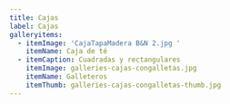 ```yaml
---
title: Cajas
label: Cajas
galleryitems:
  - itemImage: 'CajaTapaMadera B&N 2.jpg '
    itemName: Caja de té
  - itemCaption: Cuadradas y rectangulares
    itemImage: galleries-cajas-congalletas.jpg
    itemName: Galleteros
    itemThumb: galleries-cajas-congalletas-thumb.jpg
---
```


